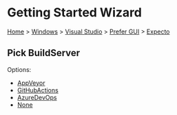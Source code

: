 # Getting Started Wizard

[Home](/docs/wiz/readme.md) > [Windows](Windows.md) > [Visual Studio](Windows_VisualStudio.md) > [Prefer GUI](Windows_VisualStudio_Gui.md) > [Expecto](Windows_VisualStudio_Gui_Expecto.md)

## Pick BuildServer

Options:
 * [AppVeyor](Windows_VisualStudio_Gui_Expecto_AppVeyor.md)
 * [GitHubActions](Windows_VisualStudio_Gui_Expecto_GitHubActions.md)
 * [AzureDevOps](Windows_VisualStudio_Gui_Expecto_AzureDevOps.md)
 * [None](Windows_VisualStudio_Gui_Expecto_None.md)
